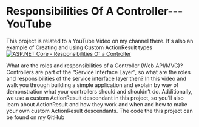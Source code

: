 # Responsibilities Of A Controller---YouTube
This project is related to a YouTube Video on my channel there. It's also an example of Creating and using Custom ActionResult types
[![ASP.NET Core - Responsibilities Of a Controller](http://img.youtube.com/vi/uP0lM8Cx8I8/0.jpg)](http://www.youtube.com/watch?v=uP0lM8Cx8I8 "ASP.NET Core - Responsibilities Of a Controller")

What are the roles and responsibilities of a Controller (Web API/MVC)? Controllers are part of the “Service Interface Layer”, so what are the roles and responsibilities of the service interface layer then? In this video and walk you through building a simple application and explain by way of demonstration what your controllers should and shouldn’t do.
Additionally, we use a custom ActionResult descendant in this project, so you’ll also learn about ActionResult and how they work and when and how to make your own custom ActionResult descendants.
The code the this project can be found on my GitHub
